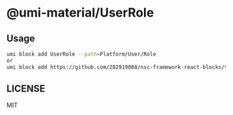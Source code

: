 # @umi-material/UserRole


## Usage

```sh
umi block add UserRole --path=Platform/User/Role
or
umi block add https://github.com/282919088/nsc-framework-react-blocks/tree/master/UserRole --path=Platform/User/Role
```

## LICENSE

MIT
